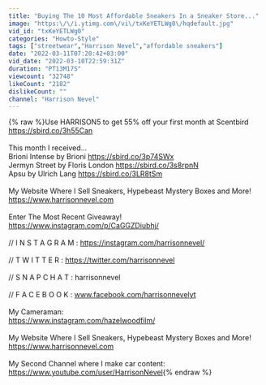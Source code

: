 ```yaml
---
title: "Buying The 10 Most Affordable Sneakers In a Sneaker Store..."
image: "https:\/\/i.ytimg.com\/vi\/txKeYETLWg0\/hqdefault.jpg"
vid_id: "txKeYETLWg0"
categories: "Howto-Style"
tags: ["streetwear","Harrison Nevel","affordable sneakers"]
date: "2022-03-11T07:20:42+03:00"
vid_date: "2022-03-10T22:59:31Z"
duration: "PT13M17S"
viewcount: "32748"
likeCount: "2182"
dislikeCount: ""
channel: "Harrison Nevel"
---
```

{% raw %}Use HARRISON5 to get 55% off your first month at Scentbird <a rel="nofollow" target="blank" href="https://sbird.co/3h55Can">https://sbird.co/3h55Can</a> <br /><br />This month I received...<br />Brioni Intense by Brioni <a rel="nofollow" target="blank" href="https://sbird.co/3p74SWx">https://sbird.co/3p74SWx</a> <br />Jermyn Street by Floris London <a rel="nofollow" target="blank" href="https://sbird.co/3s8rpnN">https://sbird.co/3s8rpnN</a> <br />Apsu by Ulrich Lang <a rel="nofollow" target="blank" href="https://sbird.co/3LR8tSm">https://sbird.co/3LR8tSm</a> <br /><br />My Website Where I Sell Sneakers, Hypebeast Mystery Boxes and More!<br /><a rel="nofollow" target="blank" href="https://www.harrisonnevel.com">https://www.harrisonnevel.com</a><br /><br />Enter The Most Recent Giveaway!<br /><a rel="nofollow" target="blank" href="https://www.instagram.com/p/CaGGZDiubhj/">https://www.instagram.com/p/CaGGZDiubhj/</a><br /><br />// I N S T A G R A M : <a rel="nofollow" target="blank" href="https://instagram.com/harrisonnevel/">https://instagram.com/harrisonnevel/</a><br /><br />// T W I T T E R : <a rel="nofollow" target="blank" href="https://twitter.com/harrisonnevel">https://twitter.com/harrisonnevel</a><br /><br />// S N A P C H A T : harrisonnevel<br /><br />// F A C E B O O K : www.facebook.com/harrisonnevelyt<br /><br />My Cameraman: <br /><a rel="nofollow" target="blank" href="https://www.instagram.com/hazelwoodfilm/">https://www.instagram.com/hazelwoodfilm/</a><br /><br />My Website Where I Sell Sneakers, Hypebeast Mystery Boxes and More!<br /><a rel="nofollow" target="blank" href="https://www.harrisonnevel.com">https://www.harrisonnevel.com</a><br /><br />My Second Channel where I make car content: <a rel="nofollow" target="blank" href="https://www.youtube.com/user/HarrisonNevel">https://www.youtube.com/user/HarrisonNevel</a>{% endraw %}
